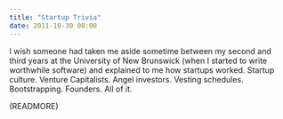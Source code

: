 ```yaml
---
title: "Startup Trivia"
date: 2011-10-30 00:00
---
```


I wish someone had taken me aside sometime between my second and third years at the University of New Brunswick (when I started to write worthwhile software) and explained to me how startups worked. Startup culture. Venture Capitalists. Angel investors. Vesting schedules. Bootstrapping. Founders. All of it.

(READMORE)
